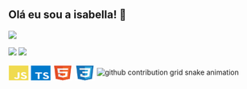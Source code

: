 ## Olá eu sou a isabella! 👋

<a href="https://github.com/anuraghazra/convoychat">
<img height=180 align="center" src="https://github-readme-stats.vercel.app/api/top-langs/?username=IsabellaAmaroLima&layout=compact&hide_border=true&langs_count=8&card_width=320px&border_radius=20&bg_color=0D1117&title_color=FF69B4&text_color=FFFFFF&icon_color=FF007F"/>
</a>
<br>
<br>

 <div> 
  <a href = "mailto:isabellaamaro.contato@gmail.com"><img src="https://img.shields.io/badge/-Gmail-%23333?style=for-the-badge&logo=gmail&logoColor=white" target="_blank"></a>
  <a href="https://www.linkedin.com/in/isabellaamarodelima-dev" target="_blank"><img src="https://img.shields.io/badge/-LinkedIn-%230077B5?style=for-the-badge&logo=linkedin&logoColor=white" target="_blank"></a> 
</div>

<div style="display: inline_block"><br>
  <img align="center" alt="Isabella-Js" height="30" width="40" src="https://raw.githubusercontent.com/devicons/devicon/master/icons/javascript/javascript-plain.svg">
  <img align="center" alt="Isabella-Ts" height="30" width="40" src="https://raw.githubusercontent.com/devicons/devicon/master/icons/typescript/typescript-plain.svg">
  <img align="center" alt="Isabella-HTML" height="30" width="40" src="https://raw.githubusercontent.com/devicons/devicon/master/icons/html5/html5-original.svg">
  <img align="center" alt="Isabella-CSS" height="30" width="40" src="https://raw.githubusercontent.com/devicons/devicon/master/icons/css3/css3-original.svg">
 

<picture>
  <source media="(prefers-color-scheme: dark)" srcset="https://raw.githubusercontent.com/Isabellinhaa/Isabellinhaa/output/github-contribution-grid-snake-dark-rose.svg">
  <source media="(prefers-color-scheme: light)" srcset="https://raw.githubusercontent.com/Isabellinhaa/Isabellinhaa/output/github-contribution-grid-snake-rose.svg">
  <img alt="github contribution grid snake animation" src="https://raw.githubusercontent.com/Isabellinhaa/Isabellinhaa/output/github-contribution-grid-snake-rose.svg">
</picture>
